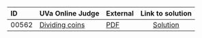 | ID | UVa Online Judge | External | Link to solution |
|:---|:---|:---|:---:|
| 00562 | [Dividing coins](https://onlinejudge.org/index.php?option=com_onlinejudge&Itemid=8&category=652&page=show_problem&problem=503) | [PDF](https://onlinejudge.org/external/5/562.pdf) | [Solution](https://github.com/versenyi98/uva-solutions/tree/main/solutions/00562%20-%20Dividing%20coins)|
